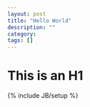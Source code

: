 ```yaml
---
layout: post
title: "Hello World"
description: ""
category: 
tags: []
---
```

This is an H1
=============
{% include JB/setup %}
